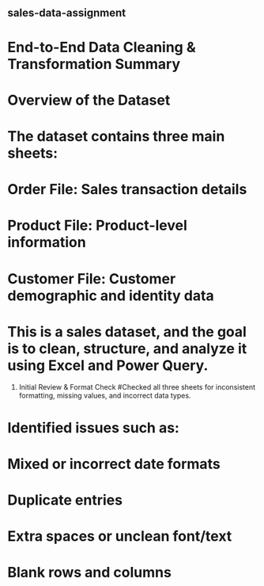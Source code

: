 ## sales-data-assignment

# End-to-End Data Cleaning & Transformation Summary
# Overview of the Dataset
# The dataset contains three main sheets:
# Order File: Sales transaction details
# Product File: Product-level information
# Customer File: Customer demographic and identity data

#  This is a sales dataset, and the goal is to clean, structure, and analyze it using Excel and Power Query.

1) Initial Review & Format Check
#Checked all three sheets for inconsistent formatting, missing values, and incorrect data types.
# Identified issues such as:
#   Mixed or incorrect date formats
#   Duplicate entries
#   Extra spaces or unclean font/text
#   Blank rows and columns



